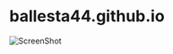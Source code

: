 # ballesta44.github.io



![ScreenShot](https://i.kym-cdn.com/photos/images/newsfeed/000/234/765/b7e.jpg)
